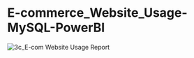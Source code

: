 # E-commerce_Website_Usage-MySQL-PowerBI

![3c_E-com Website Usage Report](https://github.com/md-asif-ar89/E-commerce_Website_Usage/assets/145151334/983dac93-1d3b-45ed-b438-23eac894342a)


